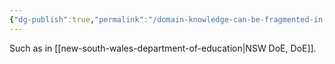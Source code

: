 ```yaml
---
{"dg-publish":true,"permalink":"/domain-knowledge-can-be-fragmented-in-large-organisations/"}
---
```


Such as in [[new-south-wales-department-of-education\|NSW DoE, DoE]].

